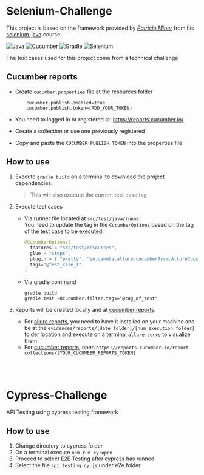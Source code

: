 # Selenium-Challenge

This project is based on the framework provided by [_Patricio Miner_](https://www.freerangetesters.com/) from his [selenium-java](https://www.udemy.com/course/selenium-con-java-y-cucumber-el-curso-definitivo/?couponCode=OF83024E) course.


![Java](https://img.shields.io/badge/java-%23ED8B00.svg?style=for-the-badge&logo=openjdk&logoColor=white)
![Cucumber](https://img.shields.io/badge/Cucumber-43B02A?style=for-the-badge&logo=cucumber&logoColor=white)
![Gradle](https://img.shields.io/badge/Gradle-02303A.svg?style=for-the-badge&logo=Gradle&logoColor=white)
![Selenium](https://img.shields.io/badge/Selenium-43B02A?style=for-the-badge&logo=Selenium&logoColor=white)


The test cases used for this project come from a technical challenge

## Cucumber reports

- Create `cucumber.properties` file at the resources folder
    ```
        cucumber.publish.enabled=true
        cucumber.publish.token=[ADD_YOUR_TOKEN]
    ```
- You need to logged in or registered at: https://reports.cucumber.io/
- Create a collection or use one previously registered

- Copy and paste the `CUCUMBER_PUBLISH_TOKEN` into the properties file

## How to use

1. Execute `gradle build` on a terminal to download the project dependencies.
    > This will also execute the current test case tag

2. Execute test cases
    * Via runner file located at `src/test/java/runner`
      <br> You need to update the tag in the `CucumberOptions` based on the tag of the test case to be executed.
      ```java
      @CucumberOptions(
        features = "src/test/resources", 
        glue = "steps",
        plugin = { "pretty", "io.qameta.allure.cucumber7jvm.AllureCucumber7Jvm" },
        tags="@test_case_1"
      )
      ```
    * Via gradle command
        ```
        gradle build
        gradle test -Dcucumber.filter.tags="@tag_of_test"

        ```
3. Reports will be created locally and at [cucumber reports](https://reports.cucumber.io/).
    - For [allure reports](https://allurereport.org/docs/install/), you need to have it installed on your machine and be at the `evidences/reports/[date_folder]/[num_execution_folder]` folder location and execute on a terminal `allure serve` to visualize them
    - For [cucumber reports](#cucumber-reports), open `https://reports.cucumber.io/report-collections/[YOUR_CUCUMBER_REPORTS_TOKEN]`

<br>
<br>


# Cypress-Challenge

API Testing using cypress testing framework

## How to use

1. Change directory to cypress folder
2. On a terminal execute `npm run cy:open`
3. Proceed to select E2E Testing after cypress has runned
4. Select the file `api_testing.cy.js` under e2e folder